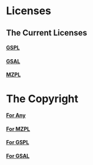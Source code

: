 <!-- Copyright (c) GeoStudios - All Rights Reserved - Under License GSPL. -->
# Licenses

## The Current Licenses

#### [GSPL](./GSPL.rtf)
#### [GSAL](./GSAL.rtf)
#### [MZPL](./MZPL.rtf)

# The Copyright

#### [For Any](./All-COPYRIGHT.txt)
#### [For MZPL](./MZPL-COPYRIGHT.txt)
#### [For GSPL](./GSPL-COPYRIGHT.txt)
#### [For GSAL](./GSAL-COPYRIGHT.txt)